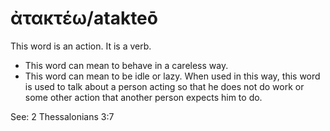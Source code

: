 # ἀτακτέω/atakteō
This word is an action. It is a verb.

* This word can mean to behave in a careless way.
* This word can mean to be idle or lazy. When used in this way, this word is used to talk about a person acting so that he does not do work or some other action that another person expects him to do.

See: 2 Thessalonians 3:7
